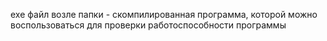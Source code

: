 exe файл возле папки - скомпилированная программа, которой можно воспользоваться для проверки работоспособности программы
